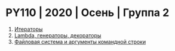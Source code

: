 # PY110 | 2020 | Осень | Группа 2

1. [Итераторы](https://www.notion.so/1-5e5d5f73ad6d4159a758349e47357302)
2. [Lambda, генераторы, декораторы](https://www.notion.so/2-Lambda-14fbf0629fc441cd96bf23bbe1474197)
3. [Файловая система и аргументы командной строки](https://www.notion.so/3-3fe79a24f03045b8b27cca65ed6fa05c)
